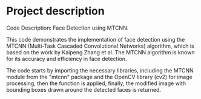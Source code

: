 # Project description
Code Description: Face Detection using MTCNN.

This code demonstrates the implementation of face detection using the MTCNN (Multi-Task Cascaded Convolutional Networks) algorithm, which is based on the work by Kaipeng Zhang et al. The MTCNN algorithm is known for its accuracy and efficiency in face detection.

The code starts by importing the necessary libraries, including the MTCNN module from the "mtcnn" package and the OpenCV library (cv2) for image processing, then the function is applied, finally, the modified image with bounding boxes drawn around the detected faces is returned.
